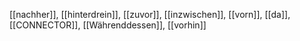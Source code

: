 [[nachher]], [[hinterdrein]], [[zuvor]], [[inzwischen]], [[vorn]], [[da]], [[CONNECTOR]], [[Währenddessen]], [[vorhin]]